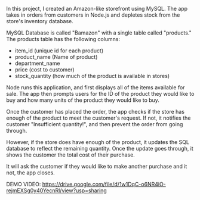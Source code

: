 
In this project, I created an Amazon-like storefront using MySQL. The app takes in orders from customers in Node.js and depletes stock from the store's inventory database.

MySQL Database is called "Bamazon" with a single table called "products."
The products table has the following columns:

- item_id (unique id for each product)
- product_name (Name of product)
- department_name
- price (cost to customer)
- stock_quantity (how much of the product is available in stores)

Node runs this application, and first displays all of the items available for sale. 
The app then prompts users for the ID of the product they would like to buy and how many units of the product they would like to buy.

Once the customer has placed the order, the app checks if the store has enough of the product to meet the customer's request. If not, it notifies the customer "Insufficient quantity!", and then prevent the order from going through.

However, if the store does have enough of the product, it updates the SQL database to reflect the remaining quantity. Once the update goes through, it shows the customer the total cost of their purchase.

It will ask the customer if they would like to make another purchase and it not, the app closes.

DEMO VIDEO: https://drive.google.com/file/d/1w1DqC-o6NR4iO-rejmEXSg0y40YecnRl/view?usp=sharing